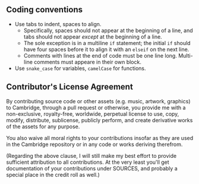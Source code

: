 Coding conventions
------------------

* Use tabs to indent, spaces to align.
	* Specifically, spaces should not appear at the beginning of a line, and tabs should not appear _except_ at the beginning of a line.
	* The sole exception is in a multiline `if` statement; the initial `if` should have four spaces before it to align it with an `elseif` on the next line.
	* Comments with lines at the end of code must be one line long. Multi-line comments must appeare in their own block.
* Use `snake_case` for variables, `camelCase` for functions.


Contributor's License Agreement
-------------------------------

By contributing source code or other assets (e.g. music, artwork, graphics) to Cambridge, through a pull request or otherwise, you provide me with a non-exclusive, royalty-free, worldwide, perpetual license to use, copy, modify, distribute, sublicense, publicly perform, and create derivative works of the assets for any purpose.

You also waive all moral rights to your contributions insofar as they are used in the Cambridge repository or in any code or works deriving therefrom.

(Regarding the above clause, I will still make my best effort to provide sufficient attribution to all contributions. At the very least you'll get documentation of your contributions under SOURCES, and probably a special place in the credit roll as well.)

